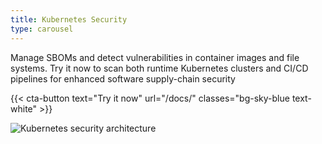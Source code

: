 ```yaml
---
title: Kubernetes Security
type: carousel
---
```


<p class="carousel-text">Manage SBOMs and detect vulnerabilities in container images and file systems. Try it now to scan both runtime Kubernetes clusters and CI/CD pipelines for enhanced software supply-chain security</p>

{{< cta-button text="Try it now" url="/docs/" classes="bg-sky-blue text-white" >}}

<img src="/img/carousel/Kubesec.png" alt="Kubernetes security architecture" class="img-fluid">
